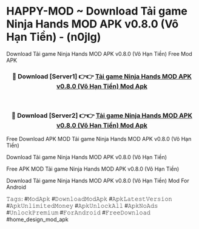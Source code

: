 # HAPPY-MOD ~ Download Tải game Ninja Hands MOD APK v0.8.0 (Vô Hạn Tiền) - (n0jlg)
Download Tải game Ninja Hands MOD APK v0.8.0 (Vô Hạn Tiền) Free Mod APK

<div align="center">
<h3>🔴 Download [Server1] 👉👉 <a href="https://apk-comot.site?title=Tải_game_Ninja_Hands_MOD_APK_v0.8.0_(Vô_Hạn_Tiền)">Tải game Ninja Hands MOD APK v0.8.0 (Vô Hạn Tiền) Mod Apk</a></h3><br>

<h3>🔴 Download [Server2] 👉👉 <a href="https://apk-comot.site?title=Tải_game_Ninja_Hands_MOD_APK_v0.8.0_(Vô_Hạn_Tiền)">Tải game Ninja Hands MOD APK v0.8.0 (Vô Hạn Tiền) Mod Apk</a></h3>
</div>


Free Download APK MOD Tải game Ninja Hands MOD APK v0.8.0 (Vô Hạn Tiền)

Download Tải game Ninja Hands MOD APK v0.8.0 (Vô Hạn Tiền) 

Free APK MOD Tải game Ninja Hands MOD APK v0.8.0 (Vô Hạn Tiền) 

Download Tải game Ninja Hands MOD APK v0.8.0 (Vô Hạn Tiền) Mod For Android

𝚃𝚊𝚐𝚜: #𝙼𝚘𝚍𝙰𝚙𝚔 #𝙳𝚘𝚠𝚗𝚕𝚘𝚊𝚍𝙼𝚘𝚍𝙰𝚙𝚔 #𝙰𝚙𝚔𝙻𝚊𝚝𝚎𝚜𝚝𝚅𝚎𝚛𝚜𝚒𝚘𝚗 #𝙰𝚙𝚔𝚄𝚗𝚕𝚒𝚖𝚒𝚝𝚎𝚍𝙼𝚘𝚗𝚎𝚢 #𝙰𝚙𝚔𝚄𝚗𝚕𝚘𝚌𝚔𝙰𝚕𝚕 #𝙰𝚙𝚔𝙽𝚘𝙰𝚍𝚜 #𝚄𝚗𝚕𝚘𝚌𝚔𝙿𝚛𝚎𝚖𝚒𝚞𝚖 #𝙵𝚘𝚛𝙰𝚗𝚍𝚛𝚘𝚒𝚍 #𝙵𝚛𝚎𝚎𝙳𝚘𝚠𝚗𝚕𝚘𝚊𝚍 #home_design_mod_apk